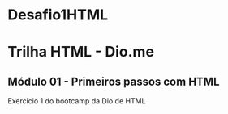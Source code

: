 # Desafio1HTML
 # Trilha HTML - Dio.me
## Módulo 01 - Primeiros passos com HTML

Exercicio 1 do bootcamp da Dio de HTML